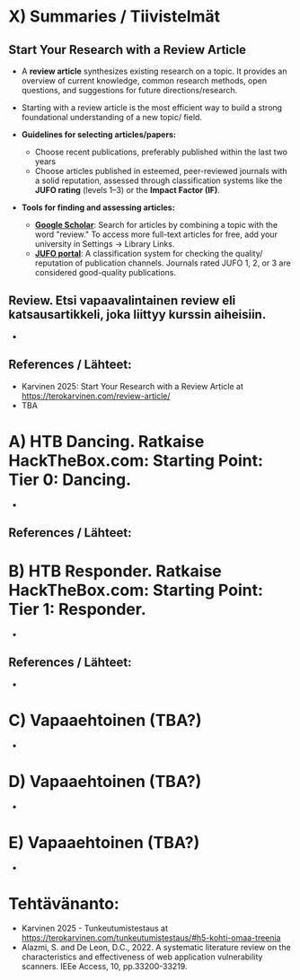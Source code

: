 # X) Summaries / Tiivistelmät

## Start Your Research with a Review Article

- A **review article** synthesizes existing research on a topic. It provides an overview of current knowledge, common research methods, open questions, and suggestions for future directions/research.
- Starting with a review article is the most efficient way to build a strong foundational understanding of a new topic/ field.
  
- **Guidelines for selecting articles/papers:**
	- Choose recent publications, preferably published within the last two years
	- Choose articles published in esteemed, peer-reviewed journals with a solid reputation, assessed through classification systems like the **JUFO rating** (levels 1–3) or the **Impact Factor (IF)**.
   
- **Tools for finding and assessing articles:**
	- **[Google Scholar](https://scholar.google.com/ncr)**: Search for articles by combining a topic with the word "review." To access more full-text articles for free, add your university in Settings → Library Links.
	- **[JUFO portal](https://jfp.csc.fi/jufoportal)**: A classification system for checking the quality/ reputation of publication channels. Journals rated JUFO 1, 2, or 3 are considered good-quality publications. 


## Review. Etsi vapaavalintainen review eli katsausartikkeli, joka liittyy kurssin aiheisiin.
-

## References / Lähteet:
- Karvinen 2025: Start Your Research with a Review Article at https://terokarvinen.com/review-article/ 
- TBA


# A) HTB Dancing. Ratkaise HackTheBox.com: Starting Point: Tier 0: Dancing.
-
## References / Lähteet:


# B) HTB Responder. Ratkaise HackTheBox.com: Starting Point: Tier 1: Responder.
-
## References / Lähteet:
-

# C) Vapaaehtoinen (TBA?)
-
# D) Vapaaehtoinen (TBA?)
-
# E) Vapaaehtoinen (TBA?)
-



# Tehtävänanto:
- Karvinen 2025 - Tunkeutumistestaus at https://terokarvinen.com/tunkeutumistestaus/#h5-kohti-omaa-treenia
- Alazmi, S. and De Leon, D.C., 2022. A systematic literature review on the characteristics and effectiveness of web application vulnerability scanners. IEEe Access, 10, pp.33200-33219.

